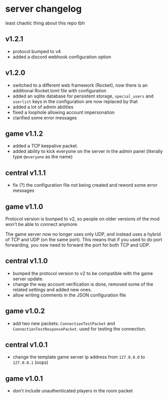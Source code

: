 # server changelog

least chaotic thing about this repo tbh

## v1.2.1

* protocol bumped to v4
* added a discord webhook configuration option

## v1.2.0

* switched to a different web framework (Rocket), now there is an additional Rocket.toml file with configuration
* added an sqlite database for persistent storage, `special_users` and `userlist` keys in the configuration are now replaced by that
* added a lot of admin abilities
* fixed a loophole allowing account impersonation
* clarified some error messages

## game v1.1.2

* added a TCP keepalive packet.
* added ability to kick everyone on the server in the admin panel (literally type `@everyone` as the name)

## central v1.1.1

* fix (?) the configuration file not being created and reword some error messages

## game v1.1.0

Protocol version is bumped to v2, so people on older versions of the mod won't be able to connect anymore.

The game server now no longer uses only UDP, and instead uses a hybrid of TCP and UDP (on the same port). This means that if you used to do port forwarding, you now need to forward the port for both TCP and UDP.

## central v1.1.0

* bumped the protocol version to v2 to be compatible with the game server update.
* change the way account verification is done, removed some of the related settings and added new ones.
* allow writing comments in the JSON configuration file

## game v1.0.2

* add two new packets: `ConnectionTestPacket` and `ConnectionTestResponsePacket`. used for testing the connection.

## central v1.0.1

* change the template game server ip address from `127.0.0.0` to `127.0.0.1` (oops)

## game v1.0.1

* don't include unauthenticated players in the room packet
